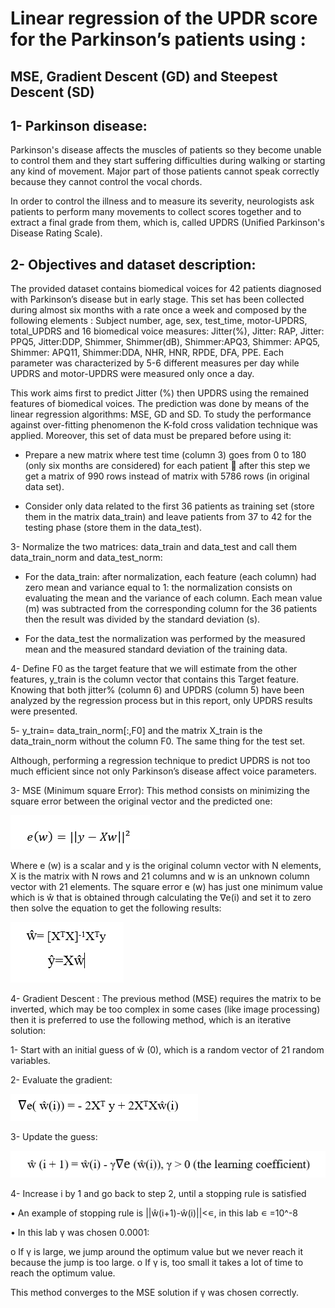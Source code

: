 # Linear regression of the UPDR score for the Parkinson’s patients using : 
## MSE, Gradient Descent (GD) and Steepest Descent (SD)
## 1- Parkinson disease: 
Parkinson's disease affects the muscles of patients so they become unable to control them and they start suffering difficulties during walking or starting any kind of movement. Major part of those patients cannot speak correctly because they cannot control the vocal chords. 

In order to control the illness and to measure its severity, neurologists ask patients to perform many movements to collect scores together and to extract a final grade from them, which is, called UPDRS (Unified Parkinson's Disease Rating Scale).
## 2- Objectives and dataset description: 
The provided dataset contains biomedical voices for 42 patients diagnosed with Parkinson’s disease but in early stage. This set has been collected during almost six months with a rate once a week and composed by the following elements : Subject number, age, sex, test_time, motor-UPDRS, total_UPDRS and 16 biomedical voice measures: Jitter(%), Jitter: RAP, Jitter: PPQ5, Jitter:DDP, Shimmer, Shimmer(dB), Shimmer:APQ3, Shimmer: APQ5, Shimmer: APQ11, Shimmer:DDA, NHR, HNR, RPDE, DFA, PPE. Each parameter was characterized by 5-6 different measures per day while UPDRS and motor-UPDRS were measured only once a day. 

This work aims first to predict Jitter (%) then UPDRS using the remained features of biomedical voices. The prediction was done by means of the linear regression algorithms: MSE, GD and SD. To study the performance against over-fitting phenomenon the K-fold cross validation technique was applied. 
Moreover, this set of data must be prepared before using it: 

- Prepare a new matrix where test time (column 3) goes from 0 to 180 (only six months are considered) for each patient  after this step we get a matrix of 990 rows instead of matrix with 5786 rows (in original data set).

- Consider only data related to the first 36 patients as training set (store them in the matrix data_train) and leave patients from 37 to 42 for the testing phase (store them in the data_test).

3- Normalize the two matrices: data_train and data_test and call them data_train_norm and 
data_test_norm: 

-	For the data_train: after normalization, each feature (each column) had zero mean and variance equal to 1: the normalization consists on evaluating the mean and the variance of each column. Each mean value (m) was subtracted from the corresponding column for the 36 patients then the result was divided by the standard deviation (s).

-	For the data_test the normalization was performed by the measured mean and the measured standard deviation of the training data.

4- Define F0 as the target feature that we will estimate from the other features, y_train is the column vector that contains this Target feature. Knowing that both jitter% (column 6) and UPDRS (column 5) have been analyzed by the regression process but in this report, only UPDRS results were presented.

5- y_train= data_train_norm[:,F0] and the matrix X_train is the data_train_norm without the column F0. The same thing for the test set.

Although, performing a regression technique to predict UPDRS is not too much efficient since not only Parkinson’s disease affect voice parameters.

3- MSE (Minimum square Error): 
This method consists on minimizing the square error between the original vector and the predicted one:

![alt text](https://github.com/BaddyMAK/Linear-regression-with-ML/blob/main/results/eq.PNG)

Where e (w) is a scalar and y is the original column vector with N elements, X is the matrix with N rows and 21 columns and w is an unknown column vector with 21 elements. The square error e (w) has just one minimum value which is ŵ that is obtained through calculating the ∇e(i) and set it to zero then solve the equation to get the following results:

![alt text](https://github.com/BaddyMAK/Linear-regression-with-ML/blob/main/results/eq%202.PNG)

4- Gradient Descent :
The previous method (MSE) requires the matrix to be inverted, which may be too complex in some cases (like image processing) then it is preferred to use the following method, which is an iterative solution: 

1- Start with an initial guess of ŵ (0), which is a random vector of 21 random variables. 

2- Evaluate the gradient:

![alt text](https://github.com/BaddyMAK/Linear-regression-with-ML/blob/main/results/eq3.PNG)

3- Update the guess:  

![alt text](https://github.com/BaddyMAK/Linear-regression-with-ML/blob/main/results/eq4.PNG)

4- Increase i by 1 and go back to step 2, until a stopping rule is satisfied 

•	An example of stopping rule is ||ŵ(i+1)-ŵ(i)||<∊, in this lab ∊ =10^-8

•	In this lab γ was chosen 0.0001:

  o	If γ is large, we jump around the optimum value but we never reach it because the jump is too large. 
  o	If γ is, too small it takes a lot of time to reach the optimum value.
  
This method converges to the MSE solution if γ was chosen correctly.

















